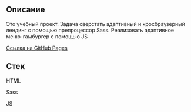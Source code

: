 <h2>Описание</h2>
  <p>Это учебный проект. Задача сверстать адаптивный и кросбраузерный лендинг с помощью препроцессор Sass. Реализовать адаптивное меню-гамбургер с помощью JS</p>
  
  <a href="https://gray92.github.io/layout">Ссылка на GitHub Pages</a>

<h2>Стек</h2>
  <p>HTML</p>
  <p>Sass</p>
  <p>JS</p>
